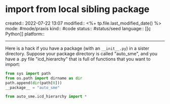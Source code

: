 # import from local sibling package
created:: 2022-07-22 13:07
modified:: <%+ tp.file.last_modified_date() %>
mode: #mode/praxis 
kind:: #code
status:: #status/seed
language:: [[ç Python]]
platform::
***

Here is a hack if you have a package (with an `__init__.py`) in a sister directory. Suppose your package directory is called "auto_sme", and you have a .py file "icd_hierarchy" that is full of functions that you want to import:

```python
from sys import path
from os.path import dirname as dir
path.append(dir(path[0]))
__package__ = "auto_sme"

from auto_sme.icd_hierarchy import *
```

